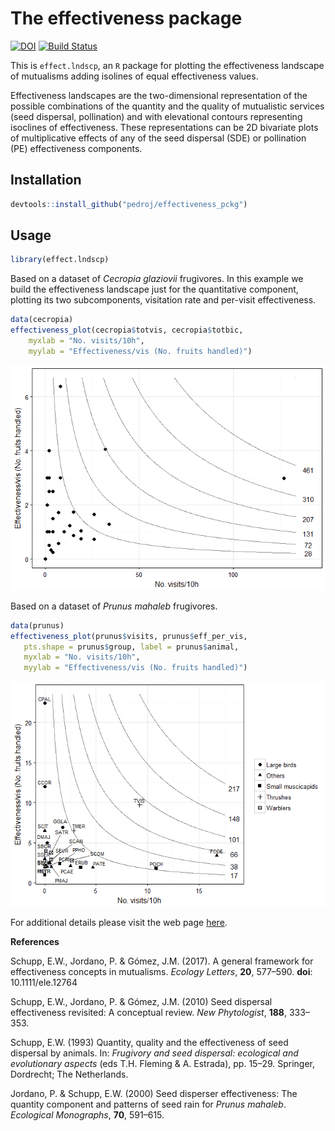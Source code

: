 
The effectiveness package
=========================

[![DOI](https://zenodo.org/badge/84199078.svg)](https://zenodo.org/badge/latestdoi/84199078) [![Build Status](https://travis-ci.org/pedroj/effectiveness_pckg.svg?branch=master)](https://travis-ci.org/pedroj/effectiveness_pckg)

This is `effect.lndscp`, an `R` package for plotting the effectiveness landscape of mutualisms adding isolines of equal effectiveness values.

Effectiveness landscapes are the two-dimensional representation of the possible combinations of the quantity and the quality of mutualistic services (seed dispersal, pollination) and with elevational contours representing isoclines of effectiveness. These representations can be 2D bivariate plots of multiplicative effects of any of the seed dispersal (SDE) or pollination (PE) effectiveness components.

Installation
------------

``` r
devtools::install_github("pedroj/effectiveness_pckg")
```

Usage
-----

``` r
library(effect.lndscp)
```

Based on a dataset of *Cecropia glaziovii* frugivores. In this example we build the effectiveness landscape just for the quantitative component, plotting its two subcomponents, visitation rate and per-visit effectiveness.

``` r
data(cecropia)
effectiveness_plot(cecropia$totvis, cecropia$totbic, 
    myxlab = "No. visits/10h", 
    myylab = "Effectiveness/vis (No. fruits handled)")
```

![](README-cecropia-1.png)

Based on a dataset of *Prunus mahaleb* frugivores.

``` r
data(prunus)
effectiveness_plot(prunus$visits, prunus$eff_per_vis, 
   pts.shape = prunus$group, label = prunus$animal,  
   myxlab = "No. visits/10h", 
   myylab = "Effectiveness/vis (No. fruits handled)")
```

![](README-prunus-1.png)

For additional details please visit the web page [here](http://pedroj.github.com/effectiveness/).

**References**

Schupp, E.W., Jordano, P. & Gómez, J.M. (2017). A general framework for effectiveness concepts in mutualisms. *Ecology Letters*, **20**, 577–590. **doi**: 10.1111/ele.12764

Schupp, E.W., Jordano, P. & Gómez, J.M. (2010) Seed dispersal effectiveness revisited: A conceptual review. *New Phytologist*, **188**, 333–353.

Schupp, E.W. (1993) Quantity, quality and the effectiveness of seed dispersal by animals. In: *Frugivory and seed dispersal: ecological and evolutionary aspects* (eds T.H. Fleming & A. Estrada), pp. 15–29. Springer, Dordrecht; The Netherlands.

Jordano, P. & Schupp, E.W. (2000) Seed disperser effectiveness: The quantity component and patterns of seed rain for *Prunus mahaleb*. *Ecological Monographs*, **70**, 591–615.
